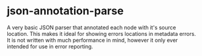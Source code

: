 # json-annotation-parse

A very basic JSON parser that annotated each node with it's source location.
This makes it ideal for showing errors locations in metadata errors. It is not
written with much performance in mind, however it only ever intended for use in
error reporting.
